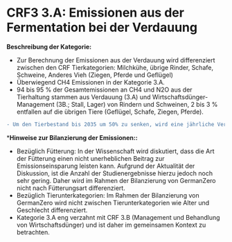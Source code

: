 # CRF3 3.A: Emissionen aus der Fermentation bei der Verdauung

**Beschreibung der Kategorie:** 

- Zur Berechnung der Emissionen aus der Verdauung wird differenziert zwischen den CRF Tierkategorien: Milchkühe, übrige Rinder, Schafe, Schweine, Anderes Vieh (Ziegen, Pferde und Geflügel)
- Überwiegend CH4 Emissionen in der Kategorie 3.A.
- 94 bis 95 % der Gesamtemissionen an CH4 und N2O aus der Tierhaltung stammen aus Verdauung (3.A) und Wirtschaftsdünger-Management (3B.; Stall, Lager) von Rindern und Schweinen, 2 bis 3 % entfallen auf die übrigen Tiere (Geflügel, Schafe, Ziegen, Pferde).
```diff
- Um den Tierbestand bis 2035 um 50% zu senken, wird eine jährliche Verringerung der Tierbestandszahlen um 3% angestrebt. Dadurch können Emissionen aus der Verdauung in Höhe von ... CO2eq eingespart werden.
```


***Hinweise zur Bilanzierung der Emissionen::**
- Bezüglich Fütterung: In der Wissenschaft wird diskutiert, dass die Art der Fütterung einen nicht unerheblichen Beitrag zur Emissionseinsparung leisten kann. Aufgrund der Aktualität der Diskussion, ist die Anzahl der Studienergebnisse hierzu jedoch noch sehr gering. Daher wird im Rahmen der Bilanzierung von GermanZero nicht nach Fütterungsart differenziert.
- Bezüglich Tierunterkategorien: Im Rahmen der Bilanzierung von GermanZero wird nicht zwischen Tierunterkategorien wie Alter und Geschlecht differenziert.
- Kategorie 3.A eng verzahnt mit CRF 3.B (Management und Behandlung von Wirtschaftsdünger) und ist daher im gemeinsamen Kontext zu betrachten.
